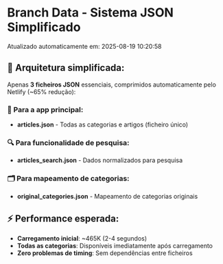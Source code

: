 # Branch Data - Sistema JSON Simplificado
Atualizado automaticamente em: 2025-08-19 10:20:58

## 🎯 Arquitetura simplificada:
Apenas **3 ficheiros JSON** essenciais, comprimidos automaticamente pelo Netlify (~65% redução):

### 📱 Para a app principal:
- **articles.json** - Todas as categorias e artigos (ficheiro único)

### 🔍 Para funcionalidade de pesquisa:
- **articles_search.json** - Dados normalizados para pesquisa

### 🗂️ Para mapeamento de categorias:
- **original_categories.json** - Mapeamento de categorias originais

## ⚡ Performance esperada:
- **Carregamento inicial**: ~465K (2-4 segundos)
- **Todas as categorias**: Disponíveis imediatamente após carregamento
- **Zero problemas de timing**: Sem dependências entre ficheiros
